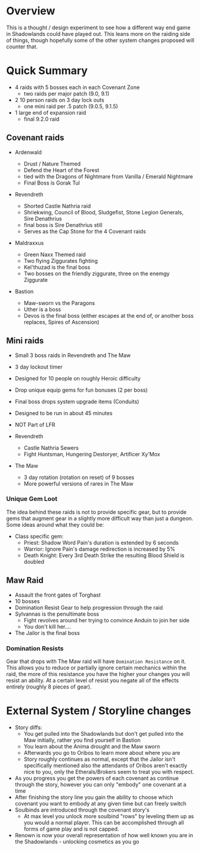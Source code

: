 # Overview

This is a thought / design experiment to see how a different way end game in Shadowlands could have played out. This leans more on the raiding side of things, though hopefully some of the other system changes proposed will counter that.

# Quick Summary

* 4 raids with 5 bosses each in each Covenant Zone
  * two raids per major patch (9.0, 9.1)
* 2 10 person raids on 3 day lock outs
  * one mini raid per .5 patch (9.0.5, 9.1.5)
* 1 large end of expansion raid
  * final 9.2.0 raid

## Covenant raids

* Ardenwald
  * Drust / Nature Themed
  * Defend the Heart of the Forest
  * tied with the Dragons of Nightmare from Vanilla / Emerald Nightmare
  * Final Boss is Gorak Tul

* Revendreth
  * Shorted Castle Nathria raid
  * Shriekwing, Council of Blood, Sludgefist, Stone Legion Generals, Sire Denathrius
  * final boss is Sire Denathrius still
  * Serves as the Cap Stone for the 4 Covenant raids

* Maldraxxus
  * Green Naxx Themed raid
  * Two flying Ziggurates fighting
  * Kel'thuzad is the final boss
  * Two bosses on the friendly ziggurate, three on the enemgy Ziggurate

* Bastion
  * Maw-sworn vs the Paragons
  * Uther is a boss
  * Devos is the final boss (either escapes at the end of, or another boss replaces, Spires of Ascension)

## Mini raids

* Small 3 boss raids in Revendreth and The Maw
* 3 day lockout timer
* Designed for 10 people on roughly Heroic difficulty
* Drop unique equip gems for fun bonuses (2 per boss)
* Final boss drops system upgrade items (Conduits)
* Designed to be run in about 45 minutes
* NOT Part of LFR

* Revendreth
  * Castle Nathria Sewers
  * Fight Huntsman, Hungering Destoryer, Artificer Xy'Mox

* The Maw
  * 3 day rotation (rotation on reset) of 9 bosses
  * More powerful versions of rares in The Maw

### Unique Gem Loot

The idea behind these raids is not to provide specific gear, but to provide gems that augment gear in a slightly more difficult way than just a dungeon. Some ideas around what they could be:
* Class specific gem:
  * Priest: Shadow Word Pain's duration is extended by 6 seconds
  * Warrior: Ignore Pain's damage redirection is increased by 5%
  * Death Knight: Every 3rd Death Strike the resulting Blood Shield is doubled

## Maw Raid

* Assault the front gates of Torghast
* 10 bosses
* Domination Resist Gear to help progression through the raid
* Sylvannas is the penultimate boss
  * Fight revolves around her trying to convince Anduin to join her side
  * You don't kill her....
* The Jailor is the final boss

### Domination Resists

Gear that drops with The Maw raid will have `Domination Resistance` on it. This allows you to reduce or partially ignore certain mechanics within the raid, the more of this resistance you have the higher your changes you will resist an ability. At a certain level of resist you negate all of the effects entirely (roughly 8 pieces of gear).

# External System / Storyline changes
  * Story diffs:
    * You get pulled into the Shadowlands but don't get pulled into the Maw initially, rather you find yourself in Bastion
    * You learn about the Anima drought and the Maw sworn
    * Afterwards you go to Oribos to learn more about where you are
    * Story roughly continues as normal, except that the Jailor isn't specifically mentioned also the attendants of Oribos aren't exactly nice to you, only the Etherals/Brokers seem to treat you with respect.
  * As you progress you get the powers of each covenant as continue through the story, however you can only "embody" one covenant at a time
  * After finishing the story line you gain the ability to choose which covenant you want to embody at any given time but can freely switch
  * Soulbinds are introduced through the covenant story's
    * At max level you unlock more soulbind "rows" by leveling them up as you would a normal player. This can be accomplished through all forms of game play and is not capped.
  * Renown is now your overall representation of how well known you are in the Shadowlands - unlocking cosmetics as you go

